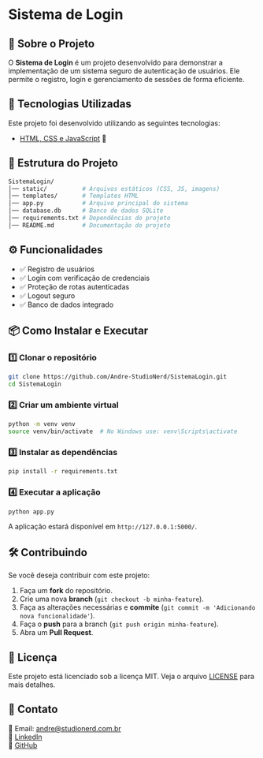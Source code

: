 # Sistema de Login

## 📌 Sobre o Projeto

O **Sistema de Login** é um projeto desenvolvido para demonstrar a implementação de um sistema seguro de autenticação de usuários. Ele permite o registro, login e gerenciamento de sessões de forma eficiente.

## 🚀 Tecnologias Utilizadas

Este projeto foi desenvolvido utilizando as seguintes tecnologias:

- [HTML, CSS e JavaScript](https://developer.mozilla.org/pt-BR/docs/Web) 🎨

## 📂 Estrutura do Projeto

```bash
SistemaLogin/
│── static/          # Arquivos estáticos (CSS, JS, imagens)
│── templates/       # Templates HTML
│── app.py           # Arquivo principal do sistema
│── database.db      # Banco de dados SQLite
│── requirements.txt # Dependências do projeto
│── README.md        # Documentação do projeto
```

## ⚙️ Funcionalidades

- ✅ Registro de usuários
- ✅ Login com verificação de credenciais
- ✅ Proteção de rotas autenticadas
- ✅ Logout seguro
- ✅ Banco de dados integrado

## 📦 Como Instalar e Executar

### 1️⃣ Clonar o repositório
```sh
git clone https://github.com/Andre-StudioNerd/SistemaLogin.git
cd SistemaLogin
```

### 2️⃣ Criar um ambiente virtual
```sh
python -m venv venv
source venv/bin/activate  # No Windows use: venv\Scripts\activate
```

### 3️⃣ Instalar as dependências
```sh
pip install -r requirements.txt
```

### 4️⃣ Executar a aplicação
```sh
python app.py
```

A aplicação estará disponível em `http://127.0.0.1:5000/`.

## 🛠️ Contribuindo

Se você deseja contribuir com este projeto:

1. Faça um **fork** do repositório.
2. Crie uma nova **branch** (`git checkout -b minha-feature`).
3. Faça as alterações necessárias e **commite** (`git commit -m 'Adicionando nova funcionalidade'`).
4. Faça o **push** para a branch (`git push origin minha-feature`).
5. Abra um **Pull Request**.

## 📝 Licença

Este projeto está licenciado sob a licença MIT. Veja o arquivo [LICENSE](LICENSE) para mais detalhes.

## 📩 Contato

📧 Email: andre@studionerd.com.br  
🔗 [LinkedIn](https://www.linkedin.com/in/seu-perfil/)  
🐙 [GitHub](https://github.com/Andre-StudioNerd/)
